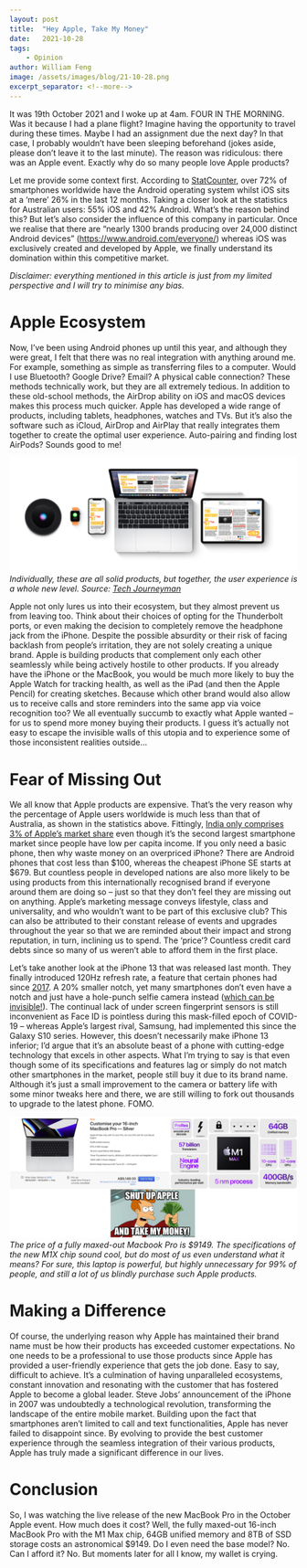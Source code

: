 ```yaml
---
layout: post
title:  "Hey Apple, Take My Money"
date:   2021-10-28
tags: 
    - Opinion
author: William Feng
image: /assets/images/blog/21-10-28.png
excerpt_separator: <!--more-->
---
```


It was 19th October 2021 and I woke up at 4am. FOUR IN THE MORNING. Was it because I had a plane flight? Imagine having the opportunity to travel during these times. Maybe I had an assignment due the next day? In that case, I probably wouldn’t have been sleeping beforehand (jokes aside, please don’t leave it to the last minute). The reason was ridiculous: there was an Apple event. Exactly why do so many people love Apple products?

<!--more-->

Let me provide some context first. According to [StatCounter](https://gs.statcounter.com/os-market-share/mobile/worldwide), over 72% of smartphones worldwide have the Android operating system whilst iOS sits at a ‘mere’ 26% in the last 12 months. Taking a closer look at the statistics for Australian users: 55% iOS and 42% Android. What’s the reason behind this? But let’s also consider the influence of this company in particular. Once we realise that there are “nearly 1300 brands producing over 24,000 distinct Android devices” (https://www.android.com/everyone/) whereas iOS was exclusively created and developed by Apple, we finally understand its domination within this competitive market. 

*Disclaimer: everything mentioned in this article is just from my limited perspective and I will try to minimise any bias.*

# Apple Ecosystem

Now, I’ve been using Android phones up until this year, and although they were great, I felt that there was no real integration with anything around me. For example, something as simple as transferring files to a computer. Would I use Bluetooth? Google Drive? Email? A physical cable connection? These methods technically work, but they are all extremely tedious. In addition to these old-school methods, the AirDrop ability on iOS and macOS devices makes this process much quicker. Apple has developed a wide range of products, including tablets, headphones, watches and TVs. But it’s also the software such as iCloud, AirDrop and AirPlay that really integrates them together to create the optimal user experience. Auto-pairing and finding lost AirPods? Sounds good to me!

![Apple Products Working Seamlessly](/assets/images/blog/21-10-28-fig1.png)  
_Individually, these are all solid products, but together, the user experience is a whole new level. Source: [Tech Journeyman](https://techjourneyman.com/blog/apple-ecosystem-explained/)_

Apple not only lures us into their ecosystem, but they almost prevent us from leaving too. Think about their choices of opting for the Thunderbolt ports, or even making the decision to completely remove the headphone jack from the iPhone. Despite the possible absurdity or their risk of facing backlash from people’s irritation, they are not solely creating a unique brand. Apple is building products that complement only each other seamlessly while being actively hostile to other products. If you already have the iPhone or the MacBook, you would be much more likely to buy the Apple Watch for tracking health, as well as the iPad (and then the Apple Pencil) for creating sketches. Because which other brand would also allow us to receive calls and store reminders into the same app via voice recognition too? We all eventually succumb to exactly what Apple wanted – for us to spend more money buying their products. I guess it’s actually not easy to escape the invisible walls of this utopia and to experience some of those inconsistent realities outside…

# Fear of Missing Out

We all know that Apple products are expensive. That’s the very reason why the percentage of Apple users worldwide is much less than that of Australia, as shown in the statistics above. Fittingly, [India only comprises 3% of Apple’s market share](https://gs.statcounter.com/vendor-market-share/mobile/india) even though it’s the second largest smartphone market since people have low per capita income. If you only need a basic phone, then why waste money on an overpriced iPhone? There are Android phones that cost less than $100, whereas the cheapest iPhone SE starts at $679. But countless people in developed nations are also more likely to be using products from this internationally recognised brand if everyone around them are doing so – just so that they don’t feel they are missing out on anything. Apple’s marketing message conveys lifestyle, class and universality, and who wouldn’t want to be part of this exclusive club? This can also be attributed to their constant release of events and upgrades throughout the year so that we are reminded about their impact and strong reputation, in turn, inclining us to spend. The ‘price’? Countless credit card debts since so many of us weren’t able to afford them in the first place.

Let’s take another look at the iPhone 13 that was released last month. They finally introduced 120Hz refresh rate, a feature that certain phones had since [2017](https://www.gsmarena.com/sharp_announces_aquos_r_compact_with_120hz_display-news-27841.php). A 20% smaller notch, yet many smartphones don’t even have a notch and just have a hole-punch selfie camera instead ([which can be invisible!](https://ztedevices.com/en-gl/axon-30/)). The continual lack of under screen fingerprint sensors is still inconvenient as Face ID is pointless during this mask-filled epoch of COVID-19 – whereas Apple’s largest rival, Samsung, had implemented this since the Galaxy S10 series. However, this doesn’t necessarily make iPhone 13 inferior; I’d argue that it’s an absolute beast of a phone with cutting-edge technology that excels in other aspects. What I’m trying to say is that even though some of its specifications and features lag or simply do not match other smartphones in the market, people still buy it due to its brand name. Although it’s just a small improvement to the camera or battery life with some minor tweaks here and there, we are still willing to fork out thousands to upgrade to the latest phone. FOMO.

![Macbook Pro Price/Specs and How People Will Still Buy It](/assets/images/blog/21-10-28-fig2.png)  
_The price of a fully maxed-out Macbook Pro is $9149. The specifications of the new M1X chip sound cool, but do most of us even understand what it means? For sure, this laptop is powerful, but highly unnecessary for 99% of people, and still a lot of us blindly purchase such Apple products._

# Making a Difference

Of course, the underlying reason why Apple has maintained their brand name must be how their products has exceeded customer expectations. No one needs to be a professional to use those products since Apple has provided a user-friendly experience that gets the job done. Easy to say, difficult to achieve. It’s a culmination of having unparalleled ecosystems, constant innovation and resonating with the customer that has fostered Apple to become a global leader. Steve Jobs’ announcement of the iPhone in 2007 was undoubtedly a technological revolution, transforming the landscape of the entire mobile market. Building upon the fact that smartphones aren’t limited to call and text functionalities, Apple has never failed to disappoint since. By evolving to provide the best customer experience through the seamless integration of their various products, Apple has truly made a significant difference in our lives.

# Conclusion

So, I was watching the live release of the new MacBook Pro in the October Apple event. How much does it cost? Well, the fully maxed-out 16-inch MacBook Pro with the M1 Max chip, 64GB unified memory and 8TB of SSD storage costs an astronomical $9149. Do I even need the base model? No. Can I afford it? No. But moments later for all I know, my wallet is crying.